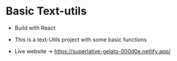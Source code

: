 
# Basic Text-utils

- Build with React

- This is a text-Utils project with some basic functions


- Live website -> https://superlative-gelato-000d0e.netlify.app/
